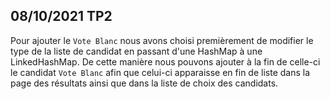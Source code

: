 ## 08/10/2021 TP2
Pour ajouter le `Vote Blanc` nous avons choisi premièrement de modifier le type de la
liste de candidat en passant d'une HashMap à une LinkedHashMap. De cette manière
nous pouvons ajouter à la fin de celle-ci le candidat `Vote Blanc` afin que celui-ci
apparaisse en fin de liste dans la page des résultats ainsi que dans la liste de choix
des candidats.

